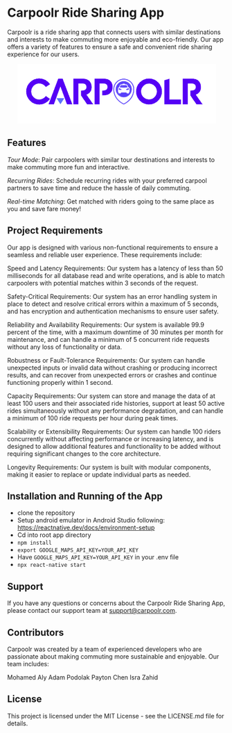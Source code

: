 # Carpoolr Ride Sharing App
Carpoolr is a ride sharing app that connects users with similar destinations and interests to make commuting more enjoyable and eco-friendly. Our app offers a variety of features to ensure a safe and convenient ride sharing experience for our users.



<p align="center">
  <img src="Image/logo.png">
</p>

## Features
*Tour Mode*: Pair carpoolers with similar tour destinations and interests to make commuting more fun and interactive.

*Recurring Rides*: Schedule recurring rides with your preferred carpool partners to save time and reduce the hassle of daily commuting.

*Real-time Matching*: Get matched with riders going to the same place as you and save fare money!

## Project Requirements
Our app is designed with various non-functional requirements to ensure a seamless and reliable user experience. These requirements include:

Speed and Latency Requirements: Our system has a latency of less than 50 milliseconds for all database read and write operations, and is able to match carpoolers with potential matches within 3 seconds of the request.

Safety-Critical Requirements: Our system has an error handling system in place to detect and resolve critical errors within a maximum of 5 seconds, and has encryption and authentication mechanisms to ensure user safety.

Reliability and Availability Requirements: Our system is available 99.9 percent of the time, with a maximum downtime of 30 minutes per month for maintenance, and can handle a minimum of 5 concurrent ride requests without any loss of functionality or data.

Robustness or Fault-Tolerance Requirements: Our system can handle unexpected inputs or invalid data without crashing or producing incorrect results, and can recover from unexpected errors or crashes and continue functioning properly within 1 second.

Capacity Requirements: Our system can store and manage the data of at least 100 users and their associated ride histories, support at least 50 active rides simultaneously without any performance degradation, and can handle a minimum of 100 ride requests per hour during peak times.

Scalability or Extensibility Requirements: Our system can handle 100 riders concurrently without affecting performance or increasing latency, and is designed to allow additional features and functionality to be added without requiring significant changes to the core architecture.

Longevity Requirements: Our system is built with modular components, making it easier to replace or update individual parts as needed.

## Installation and Running of the App

- clone the repository
- Setup android emulator in Android Studio following: https://reactnative.dev/docs/environment-setup
- Cd into root app directory
- `npm install` 
- `export GOOGLE_MAPS_API_KEY=YOUR_API_KEY`
- Have `GOOGLE_MAPS_API_KEY=YOUR_API_KEY` in your .env file
- `npx react-native start`



## Support
If you have any questions or concerns about the Carpoolr Ride Sharing App, please contact our support team at support@carpoolr.com.

## Contributors
Carpoolr was created by a team of experienced developers who are passionate about making commuting more sustainable and enjoyable. Our team includes:

Mohamed Aly
Adam Podolak
Payton Chen
Isra Zahid

## License
This project is licensed under the MIT License - see the LICENSE.md file for details.


